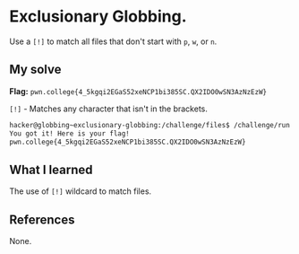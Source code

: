 # Exclusionary Globbing.
Use a `[!]` to match all files that don't start with `p`, `w`, or `n`.

## My solve
**Flag:** `pwn.college{4_5kgqi2EGaS52xeNCP1bi385SC.QX2IDO0wSN3AzNzEzW}`

`[!]` - Matches any character that isn't in the brackets.

```bash
hacker@globbing~exclusionary-globbing:/challenge/files$ /challenge/run [!pwn]*
You got it! Here is your flag!
pwn.college{4_5kgqi2EGaS52xeNCP1bi385SC.QX2IDO0wSN3AzNzEzW}
```

## What I learned
The use of `[!]` wildcard to match files.

## References 
None.